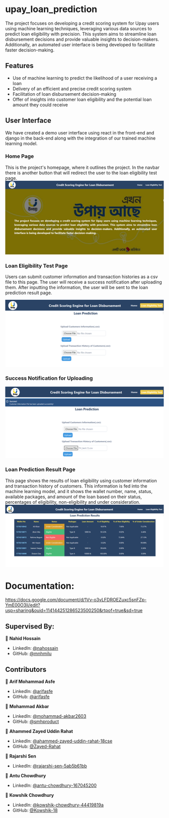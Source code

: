 # upay_loan_prediction
The project focuses on developing a credit scoring system for Upay users using machine learning techniques, leveraging various data sources to predict loan eligibility with precision. This system aims to streamline loan disbursement decisions and provide valuable insights to decision-makers. Additionally, an automated user interface is being developed to facilitate faster decision-making.

## Features
* Use of machine learning to predict the likelihood of a user receiving a loan
* Delivery of an efficient and precise credit scoring system
* Facilitation of loan disbursement decision-making
* Offer of insights into customer loan eligibility and the potential loan amount they could receive

## User Interface
We have created a demo user interface using react in the front-end and django in the back-end along with the integration of our trained machine learning model.
### Home Page
This is the project's homepage, where it outlines the project. In the navbar there is another button that will redirect the user to the loan eligibility test page.
![1](https://github.com/Kowshik-18/credit_score_engine/blob/main/Project_Screenshots/homePage.png)

### Loan Eligibility Test Page
Users can submit customer information and transaction histories as a csv file to this page. The user will receive a success notification after uploading them. After inputting the information, the user will be sent to the loan prediction result page.

![2](https://github.com/Kowshik-18/credit_score_engine/blob/main/Project_Screenshots/uploadCsvFile.png)
### Success Notification for Uploading
![3](https://github.com/Kowshik-18/credit_score_engine/blob/main/Project_Screenshots/success.png)
### Loan Prediction Result Page
This page shows the results of loan eligibility using customer information and transaction history of customers. This information is fed into the machine learning model, and it shows the wallet number, name, status, available packages, and amount of the loan based on their status, percentages of eligibility, non-eligibility and under consideration.
![4](https://github.com/Kowshik-18/credit_score_engine/blob/main/Project_Screenshots/predictionResultPage.png)

# Documentation:
https://docs.google.com/document/d/1Vv-o3vLFDROEZuxc5snFZp-YmE00O3Ii/edit?usp=sharing&ouid=114144251286523500250&rtpof=true&sd=true

## Supervised By:
👤 **Nahid Hossain**
* LinkedIn: [@nahossain](https://www.linkedin.com/in/nahossain/)
* GitHub: [@mnhmilu](https://github.com/mnhmilu)

## Contributors

👤 **Arif Mohammad Asfe**
* LinkedIn: [@arifasfe](https://www.linkedin.com/in/arifasfe/)
* GitHub: [@arifasfe](https://github.com/arifasfe)

👤 **Mohammad Akbar**
* LinkedIn: [@mohammad-akbar2603](https://www.linkedin.com/in/mohammad-akbar2603/)
* GitHub: [@smhproduct](https://github.com/smhproduct)

👤 **Ahammed Zayed Uddin Rahat**
* LinkedIn: [@ahammed-zayed-uddin-rahat-18cse](https://www.linkedin.com/in/ahammed-zayed-uddin-rahat-18cse/)
* GitHub: [@Zayed-Rahat](https://github.com/Zayed-Rahat)

👤 **Rajarshi Sen**
* LinkedIn: [@rajarshi-sen-5ab5b61bb](https://www.linkedin.com/in/rajarshi-sen-5ab5b61bb/)

👤 **Antu Chowdhury**
* LinkedIn: [@antu-chowdhury-167045200](https://www.linkedin.com/in/antu-chowdhury-167045200/)

👤 **Kowshik Chowdhury**
* LinkedIn: [@kowshik-chowdhury-44419819a](https://www.linkedin.com/in/kowshik-chowdhury-44419819a/)
* GitHub: [@Kowshik-18](https://github.com/Kowshik-18)
